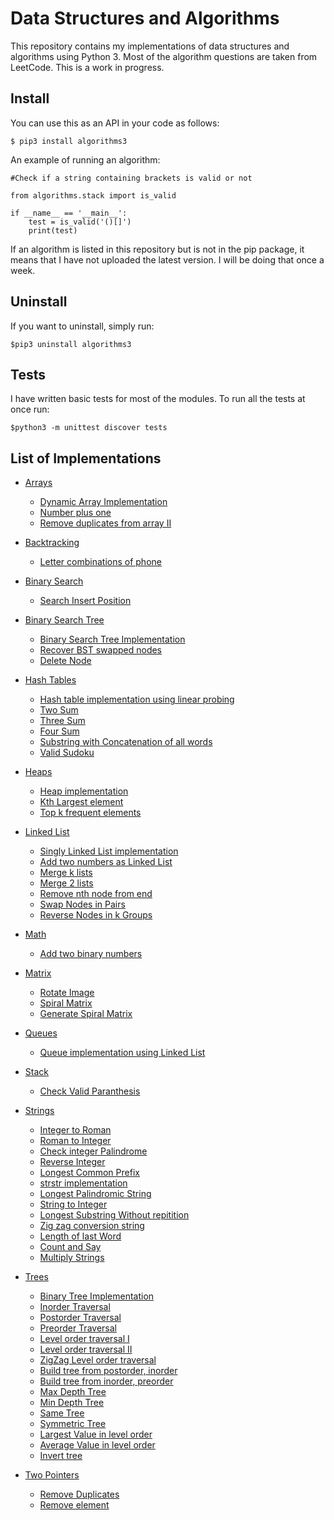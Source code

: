 Data Structures and Algorithms
==============================
 
This repository contains my implementations of data structures and algorithms using Python 3. Most of the algorithm questions are taken from LeetCode. This is a work in progress.

## Install
You can use this as an API in your code as follows:

	$ pip3 install algorithms3

An example of running an algorithm:

```python3
#Check if a string containing brackets is valid or not

from algorithms.stack import is_valid

if __name__ == '__main__':
	test = is_valid('()[]')
	print(test)
```

If an algorithm is listed in this repository but is not in the pip package, it means that I have not uploaded the latest version. I will be doing that once a week. 

## Uninstall
If you want to uninstall, simply run:

	$pip3 uninstall algorithms3

## Tests
I have written basic tests for most of the modules. To run all the tests at once run:
	
	$python3 -m unittest discover tests

[//]: # (Data Structures -> 6)
[//]: # (Algorithms -> 49)

## List of Implementations

* [Arrays](algorithms/arrays)
	* [Dynamic Array Implementation](algorithms/arrays/dynamic_array_implementation.py)
	* [Number plus one](algorithms/arrays/number_plus_one.py)
	* [Remove duplicates from array II](algorithms/arrays/remove_duplicates.py)

* [Backtracking](algorithms/backtracking)
	* [Letter combinations of phone](algorithms/backtracking/letter_combinations.py)

* [Binary Search](algorithms/binarysearch)
	* [Search Insert Position](algorithms/binarysearch/search_insert_position.py)

* [Binary Search Tree](algorithms/bst)
	* [Binary Search Tree Implementation](algorithms/bst/bst.py)
	* [Recover BST swapped nodes](algorithms/bst/recover_bst.py)
	* [Delete Node](algorithms/bst/delete_node.py)

* [Hash Tables](algorithms/hashtables)
	* [Hash table implementation using linear probing](algorithms/hashtables/hashmap_implementation.py)
	* [Two Sum](algorithms/hashtables/two_sum.py)
	* [Three Sum](algorithms/hashtables/three_sum.py)
	* [Four Sum](algorithms/hashtables/four_sum.py)
	* [Substring with Concatenation of all words](algorithms/hashtables/substring_concat.py)
	* [Valid Sudoku](algorithms/hashtables/valid_sudoku.py)

* [Heaps](algorithms/heaps)
	* [Heap implementation](algorithms/heaps/heap_implementation.py)
	* [Kth Largest element](algorithms/heaps/kth_largest.py)
	* [Top k frequent elements](algorithms/heaps/k_most_frequent.py)

* [Linked List](algorithms/linkedlist)
	* [Singly Linked List implementation](algorithms/linkedlist/singly_linked_list.py)
	* [Add two numbers as Linked List](algorithms/linkedlist/add_two_numbers.py)
	* [Merge k lists](algorithms/linkedlist/merge_k_lists.py)
	* [Merge 2 lists](algorithms/linkedlist/merge_two_lists.py)
	* [Remove nth node from end](algorithms/linkedlist/remove_nth_end.py)
	* [Swap Nodes in Pairs](algorithms/linkedlist/swap_pairs.py)
	* [Reverse Nodes in k Groups](algorithms/linkedlist/reverse_k_groups.py)

* [Math](algorithms/math)
	* [Add two binary numbers](algorithms/math/add_binary.py)

* [Matrix](algorithms/matrix)
	* [Rotate Image](algorithms/matrix/rotate_image.py)
	* [Spiral Matrix](algorithms/matrix/spiral_matrix.py)
	* [Generate Spiral Matrix](algorithms/matrix/spiral_matrix_generate.py)

* [Queues](algorithms/queues)
 	* [Queue implementation using Linked List](algorithms/queues/queue_implementation.py)

* [Stack](algorithms/stack)
	* [Check Valid Paranthesis](algorithms/stack/valid_paran.py)

* [Strings](algorithms/strings)
	* [Integer to Roman](algorithms/strings/int_to_roman.py)
	* [Roman to Integer](algorithms/strings/roman_to_int.py)
	* [Check integer Palindrome](algorithms/strings/palindrome.py)
	* [Reverse Integer](algorithms/strings/reverse_int.py)
	* [Longest Common Prefix](algorithms/strings/longest_common_prefix.py)
	* [strstr implementation](algorithms/strings/strstr.py)
	* [Longest Palindromic String](algorithms/strings/longest_palin_substring.py)
	* [String to Integer](algorithms/strings/string_to_integer.py)
	* [Longest Substring Without repitition](algorithms/strings/longest_substring_without_repeating.py)
	* [Zig zag conversion string](algorithms/strings/zigzag_conversion.py)
	* [Length of last Word](algorithms/strings/length_of_last_word.py)
	* [Count and Say](algorithms/strings/count_say.py)
	* [Multiply Strings](algorithms/strings/multiply_strings.py)

* [Trees](algorithms/trees)
	* [Binary Tree Implementation](algorithms/trees/tree_implementation.py)
	* [Inorder Traversal](algorithms/trees/inorder.py)
	* [Postorder Traversal](algorithms/trees/postorder.py)
	* [Preorder Traversal](algorithms/trees/preorder.py)
	* [Level order traversal I](algorithms/trees/level_order_one.py)
	* [Level order traversal II](algorithms/trees/level_order_two.py)
	* [ZigZag Level order traversal](algorithms/trees/zigzag_level_order.py)
	* [Build tree from postorder, inorder](algorithms/trees/build_tree_postorder.py)
	* [Build tree from inorder, preorder](algorithms/trees/construct_pre_in.py)
	* [Max Depth Tree](algorithms/trees/max_depth.py)
	* [Min Depth Tree](algorithms/trees/min_depth.py)
	* [Same Tree](algorithms/trees/same_tree.py)
	* [Symmetric Tree](algorithms/trees/symmetric.py)
	* [Largest Value in level order](algorithms/trees/largest_value_level.py)
	* [Average Value in level order](algorithms/trees/average_levels.py)
	* [Invert tree](algorithms/trees/invert_tree.py)


* [Two Pointers](algorithms/twopointers)
	* [Remove Duplicates](algorithms/twopointers/remove_duplicates.py)
	* [Remove element](algorithms/twopointers/remove_element.py)


